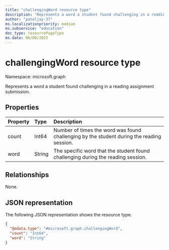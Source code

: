 ```yaml
---
title: "challengingWord resource type"
description: "Represents a word a student found challenging in a reading assignment submission."
author: "pateljay-37"
ms.localizationpriority: medium
ms.subservice: "education"
doc_type: resourcePageType
ms.date: 06/09/2025
---
```


# challengingWord resource type

Namespace: microsoft.graph

Represents a word a student found challenging in a reading assignment submission.

## Properties
|Property|Type|Description|
|:---|:---|:---|
|count|Int64|Number of times the word was found challenging by the student during the reading session.|
|word|String|The specific word that the student found challenging during the reading session.|

## Relationships
None.

## JSON representation
The following JSON representation shows the resource type.
<!-- {
  "blockType": "resource",
  "@odata.type": "microsoft.graph.challengingWord"
}
-->
``` json
{
  "@odata.type": "#microsoft.graph.challengingWord",
  "count": "Int64",
  "word": "String" 
}
```
